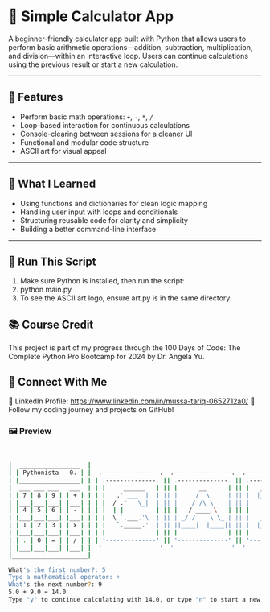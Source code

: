 # 🧮 Simple Calculator App

A beginner-friendly calculator app built with Python that allows users to perform basic arithmetic operations—addition, subtraction, multiplication, and division—within an interactive loop. Users can continue calculations using the previous result or start a new calculation.

---

## 📌 Features

- Perform basic math operations: `+`, `-`, `*`, `/`
- Loop-based interaction for continuous calculations
- Console-clearing between sessions for a cleaner UI
- Functional and modular code structure
- ASCII art for visual appeal

---

## 🧠 What I Learned

- Using functions and dictionaries for clean logic mapping
- Handling user input with loops and conditionals
- Structuring reusable code for clarity and simplicity
- Building a better command-line interface

---

## 🚀 Run This Script

1. Make sure Python is installed, then run the script:
2. python main.py
3. To see the ASCII art logo, ensure art.py is in the same directory.

## 📚 Course Credit

This project is part of my progress through the 100 Days of Code: The Complete Python Pro Bootcamp for 2024 by Dr. Angela Yu.

## 🔗 Connect With Me

📍 LinkedIn Profile: https://www.linkedin.com/in/mussa-tariq-0652712a0/
🌱 Follow my coding journey and projects on GitHub!


### 🖼️ Preview
```bash

 _____________________
|  _________________  |
| | Pythonista   0. | |  .----------------.  .----------------.  .----------------.  .----------------. 
| |_________________| | | .--------------. || .--------------. || .--------------. || .--------------. |
|  ___ ___ ___   ___  | | |     ______   | || |      __      | || |   _____      | || |     ______   | |
| | 7 | 8 | 9 | | + | | | |   .' ___  |  | || |     /  \     | || |  |_   _|     | || |   .' ___  |  | |
| |___|___|___| |___| | | |  / .'   \_|  | || |    / /\ \    | || |    | |       | || |  / .'   \_|  | |
| | 4 | 5 | 6 | | - | | | |  | |         | || |   / ____ \   | || |    | |   _   | || |  | |         | |
| |___|___|___| |___| | | |  \ `.___.'\  | || | _/ /    \ \_ | || |   _| |__/ |  | || |  \ `.___.'\  | |
| | 1 | 2 | 3 | | x | | | |   `._____.'  | || ||____|  |____|| || |  |________|  | || |   `._____.'  | |
| |___|___|___| |___| | | |              | || |              | || |              | || |              | |
| | . | 0 | = | | / | | | '--------------' || '--------------' || '--------------' || '--------------' |
| |___|___|___| |___| |  '----------------'  '----------------'  '----------------'  '----------------' 
|_____________________|

What's the first number?: 5
Type a mathematical operator: +
What's the next number?: 9
5.0 + 9.0 = 14.0
Type "y" to continue calculating with 14.0, or type "n" to start a new calculation:

